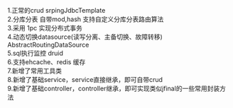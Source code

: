 1.正常的crud srpingJdbcTemplate <br/>
2.分库分表 自带mod,hash   支持自定义分库分表路由算法<br/>
3.采用 1pc 实现分布式事务<br/>
4.动态切换datasource(读写分离、主备切换、故障转移) AbstractRoutingDataSource<br/>
5.sql执行监控 druid<br/>
6.支持ehcache、redis 缓存<br/>
7.新增了常用工具类 <br/>
8.新增了基础service，service直接继承，即可自带crud<br/>
9.新增了基础controller，controller继承，即可实现类似jfinal的一些常用封装方法<br/>
